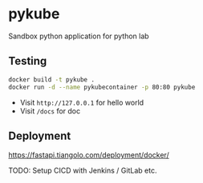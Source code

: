 # pykube
Sandbox python application for python lab

## Testing

```bash
docker build -t pykube .
docker run -d --name pykubecontainer -p 80:80 pykube 
```

- Visit `http://127.0.0.1` for hello world
- Visit `/docs` for doc

## Deployment

https://fastapi.tiangolo.com/deployment/docker/

TODO: Setup CICD with Jenkins / GitLab etc.